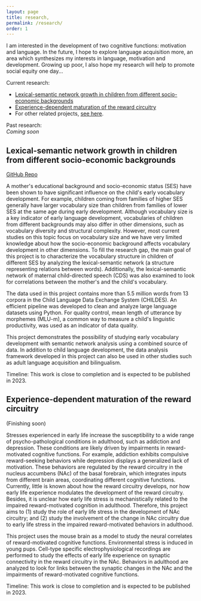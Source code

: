 ```yaml
---
layout: page
title: research,
permalink: /research/
order: 1
---
```


I am interested in the development of two cognitive functions: motivation and language. In the future, I hope to explore language acquisition more, an area which synthesizes my interests in language, motivation and development. Growing up poor, I also hope my research will help to promote social equity one day...

Current research:  
- [Lexical-semantic network growth in children from different socio-economic backgrounds](#lexical-semantic-network-growth-in-children-from-different-socio-economic-backgrounds)
- [Experience-dependent maturation of the reward circuitry](#experience-dependent-maturation-of-the-reward-circuitry)
- For other related projects, [see here](/projects). 

Past research:  
*Coming soon*

## Lexical-semantic network growth in children from different socio-economic backgrounds

[GitHub Repo](https://github.com/Data-Science-for-Linguists-2022/Child-Vocab-Development)

A mother's educational background and socio-economic status (SES) have been shown to have significant influence on the child's early vocabulary development. For example, children coming from families of higher SES generally have larger vocabulary size than children from families of lower SES at the same age during early development. Although vocabulary size is a key indicator of early language development, vocabularies of children from different backgrounds may also differ in other dimensions, such as vocabulary diversity and structural complexity. However, most current studies on this topic focus on vocabulary size and we have very limited knowledge about how the socio-economic background affects vocabulary development in other dimensions. To fill the research gap, the main goal of this project is to characterize the vocabulary structure in children of different SES by analyzing the lexical-semantic network (a structure representing relations between words). Additionally, the lexical-semantic network of maternal child-directed speech (CDS) was also examined to look for correlations between the mother's and the child's vocabulary.

The data used in this project contains more than 5.5 million words from 13 corpora in the Child Language Data Exchange System (CHILDES). An efficient pipeline was developed to clean and analyze large language datasets using Python. For quality control, mean length of utterance by morphemes (MLU-m), a common way to measure a child's linguistic productivity, was used as an indicator of data quality.

This project demonstrates the possibility of studying early vocabulary development with semantic network analysis using a combined source of data. In addition to child language development, the data analysis framework developed in this project can also be used in other studies such as adult language acquisition and bilingualism.

Timeline: This work is close to completion and is expected to be published in 2023.

## Experience-dependent maturation of the reward circuitry

(Finishing soon)

Stresses experienced in early life increase the susceptibility to a wide range of psycho-pathological conditions in adulthood, such as addiction and depression. These conditions are likely driven by impairments in reward-motivated cognitive functions. For example, addiction exhibits compulsive reward-seeking behaviors while depression displays a generalized lack of motivation. These behaviors are regulated by the reward circuitry in the nucleus accumbens (NAc) of the basal forebrain, which integrates inputs from different brain areas, coordinating different cognitive functions. Currently, little is known about how the reward circuitry develops, nor how early life experience modulates the development of the reward circuitry. Besides, it is unclear how early life stress is mechanistically related to the impaired reward-motivated cognition in adulthood. Therefore, this project aims to (1) study the role of early life stress in the development of NAc circuitry; and (2) study the involvement of the change in NAc circuitry due to early life stress in the impaired reward-motivated behaviors in adulthood.

This project uses the mouse brain as a model to study the neural correlates of reward-motivated cognitive functions. Environmental stress is induced in young pups. Cell-type specific electrophysiological recordings are performed to study the effects of early life experience on synaptic connectivity in the reward circuitry in the NAc. Behaviors in adulthood are analyzed to look for links between the synaptic changes in the NAc and the impairments of reward-motivated cognitive functions.

Timeline: This work is close to completion and is expected to be published in 2023.